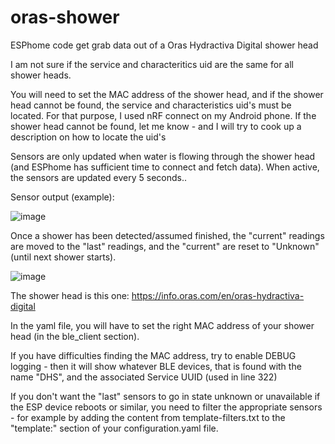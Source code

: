 # oras-shower
ESPhome code get grab data out of a Oras Hydractiva Digital shower head

I am not sure if the service and characteritics uid are the same for all shower heads.

You will need to set the MAC address of the shower head, and if the shower head cannot be found, the service and characteristics uid's must be located.
For that purpose, I used nRF connect on my Android phone. 
If the shower head cannot be found, let me know - and I will try to cook up a description on how to locate the uid's 

Sensors are only updated when water is flowing through the shower head (and ESPhome has sufficient time to connect and fetch data). When active, the sensors are updated every 5 seconds..

Sensor output (example):

![image](https://user-images.githubusercontent.com/8531428/211394034-c58902ec-b5b6-430a-81c2-8d3a6c9a9a08.png)

Once a shower has been detected/assumed finished, the "current" readings are moved to the "last" readings, and the "current" are reset to "Unknown" (until next shower starts).

![image](https://user-images.githubusercontent.com/8531428/211408135-4361e846-900c-4552-8ee0-ccd52b9efe2e.png)

The shower head is this one: https://info.oras.com/en/oras-hydractiva-digital

In the yaml file, you will have to set the right MAC address of your shower head (in the ble_client section).

If you have difficulties finding the MAC address, try to enable DEBUG logging - then it will show whatever BLE devices, that is found with the name "DHS", and the associated Service UUID (used in line 322)

If you don't want the "last" sensors to go in state unknown or unavailable if the ESP device reboots or similar, you need to filter the appropriate sensors - for example by adding the content from template-filters.txt to the "template:" section of your configuration.yaml file.
